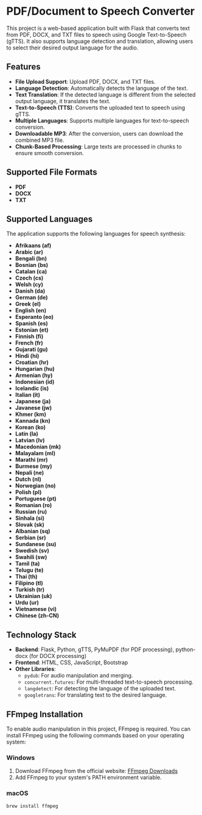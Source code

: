 # PDF/Document to Speech Converter

This project is a web-based application built with Flask that converts text from PDF, DOCX, and TXT files to speech using Google Text-to-Speech (gTTS). It also supports language detection and translation, allowing users to select their desired output language for the audio.

## Features

- **File Upload Support**: Upload PDF, DOCX, and TXT files.
- **Language Detection**: Automatically detects the language of the text.
- **Text Translation**: If the detected language is different from the selected output language, it translates the text.
- **Text-to-Speech (TTS)**: Converts the uploaded text to speech using gTTS.
- **Multiple Languages**: Supports multiple languages for text-to-speech conversion.
- **Downloadable MP3**: After the conversion, users can download the combined MP3 file.
- **Chunk-Based Processing**: Large texts are processed in chunks to ensure smooth conversion.
  
## Supported File Formats

- **PDF**
- **DOCX**
- **TXT**

## Supported Languages

The application supports the following languages for speech synthesis:

- **Afrikaans (af)**
- **Arabic (ar)**
- **Bengali (bn)**
- **Bosnian (bs)**
- **Catalan (ca)**
- **Czech (cs)**
- **Welsh (cy)**
- **Danish (da)**
- **German (de)**
- **Greek (el)**
- **English (en)**
- **Esperanto (eo)**
- **Spanish (es)**
- **Estonian (et)**
- **Finnish (fi)**
- **French (fr)**
- **Gujarati (gu)**
- **Hindi (hi)**
- **Croatian (hr)**
- **Hungarian (hu)**
- **Armenian (hy)**
- **Indonesian (id)**
- **Icelandic (is)**
- **Italian (it)**
- **Japanese (ja)**
- **Javanese (jw)**
- **Khmer (km)**
- **Kannada (kn)**
- **Korean (ko)**
- **Latin (la)**
- **Latvian (lv)**
- **Macedonian (mk)**
- **Malayalam (ml)**
- **Marathi (mr)**
- **Burmese (my)**
- **Nepali (ne)**
- **Dutch (nl)**
- **Norwegian (no)**
- **Polish (pl)**
- **Portuguese (pt)**
- **Romanian (ro)**
- **Russian (ru)**
- **Sinhala (si)**
- **Slovak (sk)**
- **Albanian (sq)**
- **Serbian (sr)**
- **Sundanese (su)**
- **Swedish (sv)**
- **Swahili (sw)**
- **Tamil (ta)**
- **Telugu (te)**
- **Thai (th)**
- **Filipino (tl)**
- **Turkish (tr)**
- **Ukrainian (uk)**
- **Urdu (ur)**
- **Vietnamese (vi)**
- **Chinese (zh-CN)**

## Technology Stack

- **Backend**: Flask, Python, gTTS, PyMuPDF (for PDF processing), python-docx (for DOCX processing)
- **Frontend**: HTML, CSS, JavaScript, Bootstrap
- **Other Libraries**:
  - `pydub`: For audio manipulation and merging.
  - `concurrent.futures`: For multi-threaded text-to-speech processing.
  - `langdetect`: For detecting the language of the uploaded text.
  - `googletrans`: For translating text to the desired language.


## FFmpeg Installation

To enable audio manipulation in this project, FFmpeg is required. You can install FFmpeg using the following commands based on your operating system:

### Windows
1. Download FFmpeg from the official website: [FFmpeg Downloads](https://ffmpeg.org/download.html)
2. Add FFmpeg to your system's PATH environment variable.

### macOS
```bash
brew install ffmpeg
```

